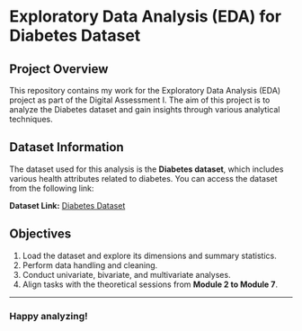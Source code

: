 # Exploratory Data Analysis (EDA) for Diabetes Dataset

## Project Overview

This repository contains my work for the Exploratory Data Analysis (EDA) project as part of the Digital Assessment I. The aim of this project is to analyze the Diabetes dataset and gain insights through various analytical techniques.

## Dataset Information

The dataset used for this analysis is the **Diabetes dataset**, which includes various health attributes related to diabetes. You can access the dataset from the following link:

**Dataset Link:** [Diabetes Dataset](https://raw.githubusercontent.com/salemprakash/EDA/main/Data/diabetes.csv)

## Objectives

1. Load the dataset and explore its dimensions and summary statistics.
2. Perform data handling and cleaning.
3. Conduct univariate, bivariate, and multivariate analyses.
4. Align tasks with the theoretical sessions from **Module 2 to Module 7**.

---

### Happy analyzing!
